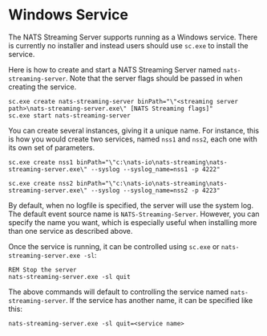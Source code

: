 # Windows Service

The NATS Streaming Server supports running as a Windows service. There is currently no installer and instead users should use `sc.exe` to install the service.

Here is how to create and start a NATS Streaming Server named `nats-streaming-server`. Note that the server flags should be passed in when creating the service.

```shell
sc.exe create nats-streaming-server binPath="\"<streaming server path>\nats-streaming-server.exe\" [NATS Streaming flags]"
sc.exe start nats-streaming-server
```

You can create several instances, giving it a unique name. For instance, this is how you would create two services, named `nss1` and `nss2`, each one with its own set of parameters.

```shell
sc.exe create nss1 binPath="\"c:\nats-io\nats-streaming\nats-streaming-server.exe\" --syslog --syslog_name=nss1 -p 4222"

sc.exe create nss2 binPath="\"c:\nats-io\nats-streaming\nats-streaming-server.exe\" --syslog --syslog_name=nss2 -p 4223"
```

By default, when no logfile is specified, the server will use the system log. The default event source name is `NATS-Streaming-Server`. However, you can specify the name you want, which is especially useful when installing more than one service as described above.

Once the service is running, it can be controlled using `sc.exe` or `nats-streaming-server.exe -sl`:

```shell
REM Stop the server
nats-streaming-server.exe -sl quit
```

The above commands will default to controlling the service named `nats-streaming-server`. If the service has another name, it can be specified like this:

```shell
nats-streaming-server.exe -sl quit=<service name>
```

